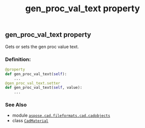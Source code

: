﻿---
title: gen_proc_val_text property
second_title: Aspose.CAD for Python via .NET API References
description: 
type: docs
weight: 490
url: /python-net/aspose.cad.fileformats.cad.cadobjects/cadmaterial/gen_proc_val_text/
is_root: false
---

## gen_proc_val_text property


Gets or sets the gen proc value text.
### Definition:
```python
@property
def gen_proc_val_text(self):
    ...
@gen_proc_val_text.setter
def gen_proc_val_text(self, value):
    ...
```

### See Also
* module [`aspose.cad.fileformats.cad.cadobjects`](../../)
* class [`CadMaterial`](/cad/python-net/aspose.cad.fileformats.cad.cadobjects/cadmaterial)
